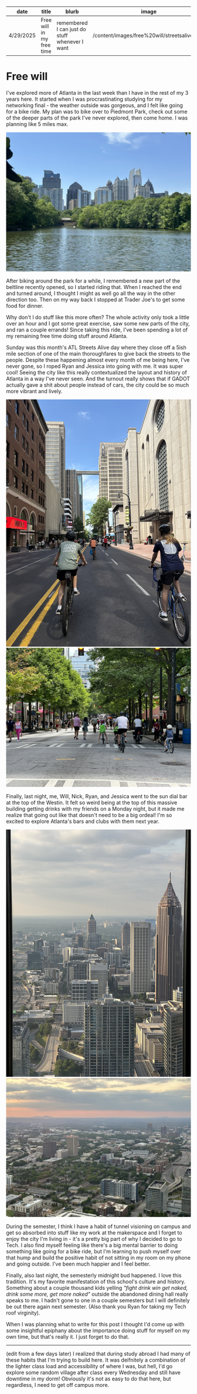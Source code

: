 | date      | title                     | blurb                                          | image                                         |
| --------- | ------------------------- | ---------------------------------------------- | --------------------------------------------- |
| 4/29/2025 | Free will in my free time | remembered I can just do stuff whenever I want | /content/images/free%20will/streetsalive.jpeg |

# Free will

I've explored more of Atlanta in the last week than I have in the rest of my 3 years here. It started when I was procrastinating studying for my networking final - the weather outside was gorgeous, and I felt like going for a bike ride. My plan was to bike over to Piedmont Park, check out some of the deeper parts of the park I've never explored, then come home. I was planning like 5 miles max.

![midtown skyline](/content/images/free%20will/piedmont.jpeg)

After biking around the park for a while, I remembered a new part of the beltline recently opened, so I started riding that. When I reached the end and turned around, I thought I might as well go all the way in the other direction too. Then on my way back I stopped at Trader Joe's to get some food for dinner.

Why don't I do stuff like this more often? The whole activity only took a little over an hour and I got some great exercise, saw some new parts of the city, and ran a couple errands! Since taking this ride, I've been spending a lot of my remaining free time doing stuff around Atlanta.

Sunday was this month's ATL Streets Alive day where they close off a 5ish mile section of one of the main thoroughfares to give back the streets to the people. Despite these happening almost every month of me being here, I've never gone, so I roped Ryan and Jessica into going with me. It was super cool! Seeing the city like this really contextualized the layout and history of Atlanta in a way I've never seen. And the turnout really shows that if GADOT actually gave a shit about people instead of cars, the city could be so much more vibrant and lively.

![streets alive](/content/images/free%20will/streetsalive.jpeg)
![streets alive](/content/images/free%20will/streetsalive2.jpeg)

Finally, last night, me, Will, Nick, Ryan, and Jessica went to the sun dial bar at the top of the Westin. It felt so weird being at the top of this massive building getting drinks with my friends on a Monday night, but it made me realize that going out like that doesn't need to be a big ordeal! I'm so excited to explore Atlanta's bars and clubs with them next year.

![midtown from above](/content/images/free%20will/midtown.jpg)
![tech from above](/content/images/free%20will/tech.jpg)

During the semester, I think I have a habit of tunnel visioning on campus and get so absorbed into stuff like my work at the makerspace and I forget to enjoy the city I'm living in - it's a pretty big part of why I decided to go to Tech. I also find myself feeling like there's a big mental barrier to doing something like going for a bike ride, but I'm learning to push myself over that hump and build the positive habit of not sitting in my room on my phone and going outside. I've been much happier and I feel better.

Finally, also last night, the semesterly midnight bud happened. I love this tradition. It's my favorite manifestation of this school's culture and history. Something about a couple thousand kids yelling _"fight drink win get naked, drink some more, get more naked"_ outside the abandoned dining hall really speaks to me. I hadn't gone to one in a couple semesters but I will definitely be out there again next semester. (Also thank you Ryan for taking my Tech roof virginity).

When I was planning what to write for this post I thought I'd come up with some insightful epiphany about the importance doing stuff for myself on my own time, but that's really it. I just forget to do that.

---

(edit from a few days later)
I realized that during study abroad I had many of these habits that I'm trying to build here. It was deifnitely a combination of the lighter class load and accessibility of where I was, but hell, I'd go explore some random village after class every Wednesday and still have downtime in my dorm! Obviously it's not as easy to do that here, but regardless, I need to get off campus more.
